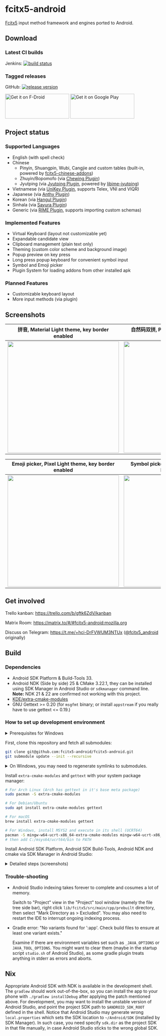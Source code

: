 # fcitx5-android

[Fcitx5](https://github.com/fcitx/fcitx5) input method framework and engines ported to Android.

## Download

### Latest CI builds

Jenkins: [![build status](https://img.shields.io/jenkins/build.svg?jobUrl=https://jenkins.fcitx-im.org/job/android/job/fcitx5-android/)](https://jenkins.fcitx-im.org/job/android/job/fcitx5-android/)

### Tagged releases

GitHub: [![release version](https://img.shields.io/github/v/release/fcitx5-android/fcitx5-android)](https://github.com/fcitx5-android/fcitx5-android/releases)

[<img src="https://fdroid.gitlab.io/artwork/badge/get-it-on.png" alt="Get it on F-Droid" width="207" height="80">](https://f-droid.org/packages/org.fcitx.fcitx5.android)
[<img alt="Get it on Google Play" src="https://play.google.com/intl/en_us/badges/static/images/badges/en_badge_web_generic.png" width="207" height="80">](https://play.google.com/store/apps/details?id=org.fcitx.fcitx5.android)

## Project status

### Supported Languages

- English (with spell check)
- Chinese
  - Pinyin, Shuangpin, Wubi, Cangjie and custom tables (built-in, powered by [fcitx5-chinese-addons](https://github.com/fcitx/fcitx5-chinese-addons))
  - Zhuyin/Bopomofo (via [Chewing Plugin](./plugin/chewing))
  - Jyutping (via [Jyutping Plugin](./plugin/jyutping/), powered by [libime-jyutping](https://github.com/fcitx/libime-jyutping))
- Vietnamese (via [UniKey Plugin](./plugin/unikey), supports Telex, VNI and VIQR)
- Japanese (via [Anthy Plugin](./plugin/anthy))
- Korean (via [Hangul Plugin](./plugin/hangul))
- Sinhala (via [Sayura Plugin](./plugin/sayura))
- Generic (via [RIME Plugin](./plugin/rime), supports importing custom schemas)

### Implemented Features

- Virtual Keyboard (layout not customizable yet)
- Expandable candidate view
- Clipboard management (plain text only)
- Theming (custom color scheme and background image)
- Popup preview on key press
- Long press popup keyboard for convenient symbol input
- Symbol and Emoji picker
- Plugin System for loading addons from other installed apk

### Planned Features

- Customizable keyboard layout
- More input methods (via plugin)

## Screenshots

|拼音, Material Light theme, key border enabled|自然码双拼, Pixel Dark theme, key border disabled|
|:-:|:-:|
|<img src="https://github.com/fcitx5-android/fcitx5-android/assets/13914967/bd429247-62d9-4c78-bab8-70ef3ce47588" width="360px">|<img src="https://github.com/fcitx5-android/fcitx5-android/assets/13914967/3ae969c1-7ed0-4f92-a5df-19dc8c90a8c3" width="360px">|

|Emoji picker, Pixel Light theme, key border enabled|Symbol picker, Material Dark theme, key border disabled|
|:-:|:-:|
|<img src="https://user-images.githubusercontent.com/13914967/202181845-6a5f6bb2-a877-468c-851a-fd7e66e64ed4.png" width="360px">|<img src="https://user-images.githubusercontent.com/13914967/202181861-dd253439-1d5e-4f5f-9535-934f28796a6b.png" width="360px">|

## Get involved

Trello kanban: https://trello.com/b/gftk6ZdV/kanban

Matrix Room: https://matrix.to/#/#fcitx5-android:mozilla.org

Discuss on Telegram: https://t.me/+hci-DrFVWUM3NTUx ([@fcitx5_android](https://t.me/fcitx5_android) originally)

## Build

### Dependencies

- Android SDK Platform & Build-Tools 33.
- Android NDK (Side by side) 25 & CMake 3.22.1, they can be installed using SDK Manager in Android Studio or `sdkmanager` command line. **Note:** NDK 21 & 22 are confirmed not working with this project.
- [KDE/extra-cmake-modules](https://github.com/KDE/extra-cmake-modules)
- GNU Gettext >= 0.20 (for `msgfmt` binary; or install `appstream` if you really have to use gettext <= 0.19.)

### How to set up development environment

<details>
<summary>Prerequisites for Windows</summary>

- Enable [Developer Mode](https://learn.microsoft.com/en-us/windows/apps/get-started/enable-your-device-for-development) so that symlinks can be created without administrator privilege.

- Enable symlink support for `git`:

    ```powershell
    git config --global core.symlinks true
    ```

</details>

First, clone this repository and fetch all submodules:

```sh
git clone git@github.com:fcitx5-android/fcitx5-android.git
git submodule update --init --recursive
```

<details>
<summary>On Windows, you may need to regenerate symlinks to submodules.</summary>

```powershell
Remove-Item -Recurse app/src/main/assets/usr/share, plugin/hangul/src/main/assets/usr/share/libhangul, plugin/chewing/src/main/assets/usr/share/libchewing, plugin/jyutping/src/main/assets/usr/share/libime
git checkout -- .
```

</details>

Install `extra-cmake-modules` and `gettext` with your system package manager:

```sh
# For Arch Linux (Arch has gettext in it's base meta package)
sudo pacman -S extra-cmake-modules

# For Debian/Ubuntu
sudo apt install extra-cmake-modules gettext

# For macOS
brew install extra-cmake-modules gettext

# For Windows, install MSYS2 and execute in its shell (UCRT64)
pacman -S mingw-w64-ucrt-x86_64-extra-cmake-modules mingw-w64-ucrt-x86_64-gettext
# then add C:/msys64/ucrt64/bin to PATH
```

Install Android SDK Platform, Android SDK Build-Tools, Android NDK and cmake via SDK Manager in Android Studio:

<details>
<summary>Detailed steps (screenshots)</summary>

**Note:** These screenshots are for references and the versions in them may be out of date.
The current recommended versions are recorded in [Versions.kt](build-logic/convention/src/main/kotlin/Versions.kt) file.

![Open SDK Manager](https://user-images.githubusercontent.com/13914967/202184493-3ee1546b-0a83-4cc9-9e41-d20b0904a0cf.png)

![Install SDK Platform](https://user-images.githubusercontent.com/13914967/202184534-340a9e7c-7c42-49bd-9cf5-1ec9dcafcf32.png)

![Install SDK Build-Tools](https://user-images.githubusercontent.com/13914967/202185945-0c7a9f39-1fcc-4018-9c81-b3d2bf1c2d3f.png)

![Install NDK](https://user-images.githubusercontent.com/13914967/202185601-0cf877ea-e148-4b88-bd2f-70533189b3d4.png)

![Install CMake](https://user-images.githubusercontent.com/13914967/202184655-3c1ab47c-432f-4bd7-a508-92096482de50.png)

</details>

### Trouble-shooting

- Android Studio indexing takes forever to complete and cosumes a lot of memory.

    Switch to "Project" view in the "Project" tool window (namely the file tree side bar), right click `lib/fcitx5/src/main/cpp/prebuilt` directory, then select "Mark Directory as > Excluded". You may also need to restart the IDE to interrupt ongoing indexing process.

- Gradle error: "No variants found for ':app'. Check build files to ensure at least one variant exists."

    Examine if there are environment variables set such as `_JAVA_OPTIONS` or `JAVA_TOOL_OPTIONS`. You might want to clear them (maybe in the startup script `studio.sh` of Android Studio), as some gradle plugin treats anything in stderr as errors and aborts.

## Nix

Appropriate Android SDK with NDK is available in the development shell.  The `gradlew` should work out-of-the-box, so you can install the app to your phone with `./gradlew installDebug` after applying the patch mentioned above. For development, you may want to install the unstable version of Android Studio, and point the project SDK path to `$ANDROID_SDK_ROOT` defined in the shell. Notice that Android Studio may generate wrong `local.properties` which sets the SDK location to `~/Android/SDK` (installed by SDK Manager). In such case, you need specify `sdk.dir` as the project SDK in that file manually, in case Android Studio sticks to the wrong global SDK.
